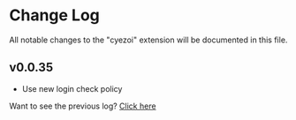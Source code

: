 # Change Log

All notable changes to the "cyezoi" extension will be documented in this file.

## v0.0.35

- Use new login check policy

Want to see the previous log? [Click here](https://github.com/CYEZOI/cyezoi-helper/commits/main/CHANGELOG.md)
